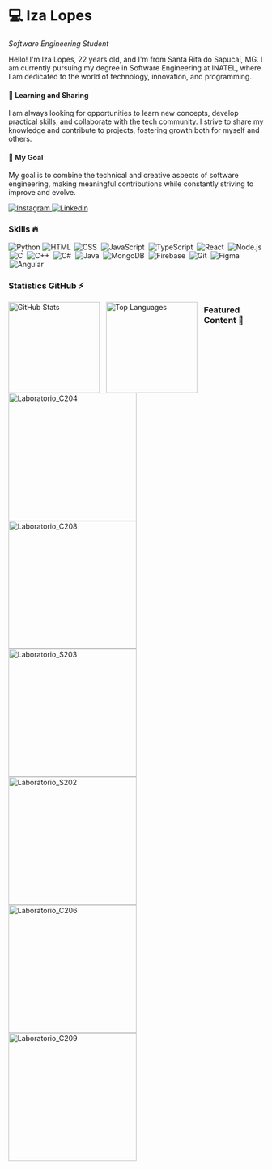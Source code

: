 <h1>💻 Iza Lopes</h1> 

*Software Engineering Student*

<p>Hello! I'm Iza Lopes, 22 years old, and I'm from Santa Rita do Sapucaí, MG. I am currently pursuing my degree in Software Engineering at INATEL, where I am dedicated to the world of technology, innovation, and programming.</p>

<h4>🌱 Learning and Sharing</h4> 
<p>I am always looking for opportunities to learn new concepts, develop practical skills, and collaborate with the tech community. I strive to share my knowledge and contribute to projects, fostering growth both for myself and others.
</p>

<h4>🎯 My Goal</h4> 
<p>My goal is to combine the technical and creative aspects of software engineering, making meaningful contributions while constantly striving to improve and evolve.</p>

<p>
  <a href="https://www.instagram.com/izallopes_/">
      <img alt="Instagram" title="Me siga no Instagram" src="https://img.shields.io/badge/Instagram-%23E4405F.svg?style=for-the-badge&logo=Instagram&logoColor=white""/>
  </a> 
  <a href="https://www.linkedin.com/in/iza-lopes/">
      <img alt="Linkedin" title="Se conecte comigo no Linkedin" src="https://img.shields.io/badge/linkedin-%230077B5.svg?style=for-the-badge&logo=linkedin&logoColor=white""/>
  </a>
</p>

<h3>Skills 🔥</h3>

<p align="left">
    <img alt="Python" title="Python" src="https://skillicons.dev/icons?i=python" />
    <img alt="HTML" title="HTML" style="padding: 0 1px;" src="https://skillicons.dev/icons?i=html" />
    <img alt="CSS" title="CSS" style="padding: 0 2px;" src="https://skillicons.dev/icons?i=css" />
    <img alt="JavaScript" title="JavaScript" style="padding: 0 2px;" src="https://skillicons.dev/icons?i=javascript" />
    <img alt="TypeScript" title="TypeScript" style="padding: 0 2px;" src="https://skillicons.dev/icons?i=typescript" />
    <img alt="React" title="React" style="padding: 0 2px;" src="https://skillicons.dev/icons?i=react" />
    <img alt="Node.js" title="Node.js" style="padding: 0 2px;" src="https://skillicons.dev/icons?i=nodejs" />
    <img alt="C" title="C" style="padding: 0 2px;" src="https://skillicons.dev/icons?i=c" />
    <img alt="C++" title="C++" style="padding: 0 2px;" src="https://skillicons.dev/icons?i=cpp" />
    <img alt="C#" title="C#" style="padding: 0 2px;" src="https://skillicons.dev/icons?i=cs" />
    <img alt="Java" title="Java" style="padding: 0 2px;" src="https://skillicons.dev/icons?i=java" />
    <img alt="MongoDB" title="MongoDB" style="padding: 0 2px;" src="https://skillicons.dev/icons?i=mongo" />
    <img alt="Firebase" title="Firebase" style="padding: 0 2px;" src="https://skillicons.dev/icons?i=firebase" />
    <img alt="Git" title="Git" style="padding: 0 2px;" src="https://skillicons.dev/icons?i=git" />
    <img alt="Figma" title="Figma" style="padding: 0 2px;" src="https://skillicons.dev/icons?i=figma" />
    <img alt="Angular" title="Angular" style="padding: 0 2px;" src="https://skillicons.dev/icons?i=angular" />
</p>

<h3>Statistics GitHub ⚡</h3>

<p>
  <img align="left" alt="GitHub Stats" height="180" style="padding-right: 10px;" src="https://github-readme-stats.vercel.app/api?username=Izalp&show_icons=true&theme=midnight-purple" alt="GitHub Statistics" />
  <img align="left" alt="Top Languages" height="180" style="padding-right: 10px;" src="https://github-readme-stats.vercel.app/api/top-langs/?username=Izalp&hide_progress=true&theme=midnight-purple" alt="Top Languages" />
</p>

<h3>Featured Content 🌟</h3>

<p>
  <a href="https://github.com/Izalp/Laboratorio_C204">
    <img align="left" src="https://github-readme-stats.vercel.app/api/pin/?username=Izalp&repo=Laboratorio_C204&cache_seconds=86400&theme=midnight-purple" alt="Laboratorio_C204" 
      style="width: 253px;"/>
  </a>
  <a href="https://github.com/Izalp/Laboratorio_C208">
    <img src="https://github-readme-stats.vercel.app/api/pin/?username=Izalp&repo=Laboratorio_C208&cache_seconds=86400&theme=midnight-purple" alt="Laboratorio_C208" 
      style="width: 253px;"/>
  </a>
  <a href="https://github.com/Izalp/Laboratorio_S203">
    <img align="left" src="https://github-readme-stats.vercel.app/api/pin/?username=Izalp&repo=Laboratorio_S203&cache_seconds=86400&theme=midnight-purple" alt="Laboratorio_S203" 
      style="width: 253px;"/>
  </a>
  <a href="https://github.com/Izalp/Laboratorio_S202">
    <img src="https://github-readme-stats.vercel.app/api/pin/?username=Izalp&repo=Laboratorio_S202&cache_seconds=86400&theme=midnight-purple" alt="Laboratorio_S202" 
      style="width: 253px;"/>
  </a>
  <a href="https://github.com/Izalp/Laboratorio_C206">
    <img align="left" src="https://github-readme-stats.vercel.app/api/pin/?username=Izalp&repo=Laboratorio_C206&cache_seconds=86400&theme=midnight-purple" alt="Laboratorio_C206" 
      style="width: 253px;"/>
  </a>
  <a href="https://github.com/Izalp/Laboratorio_C209">
    <img align="left" src="https://github-readme-stats.vercel.app/api/pin/?username=Izalp&repo=Laboratorio_C209&cache_seconds=86400&theme=midnight-purple" alt="Laboratorio_C209" 
      style="width: 253px;"/>
  </a>
</p> 
